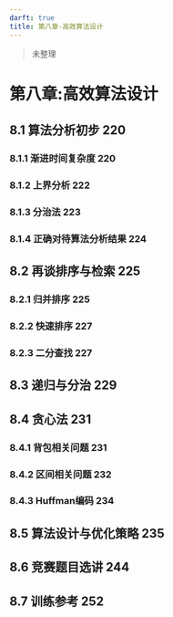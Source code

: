 ```yaml
---
darft: true
title: 第八章-高效算法设计
---
```


>未整理 
<!-- more -->

# 第八章:高效算法设计

## 8.1 算法分析初步 220
### 8.1.1 渐进时间复杂度 220
### 8.1.2 上界分析 222
### 8.1.3 分治法 223
### 8.1.4 正确对待算法分析结果 224


## 8.2 再谈排序与检索 225
### 8.2.1 归并排序 225
### 8.2.2 快速排序 227
### 8.2.3 二分查找 227



## 8.3 递归与分治 229

## 8.4 贪心法 231
### 8.4.1 背包相关问题 231
### 8.4.2 区间相关问题 232
### 8.4.3 Huffman编码 234


## 8.5 算法设计与优化策略 235
## 8.6 竞赛题目选讲 244
## 8.7 训练参考 252